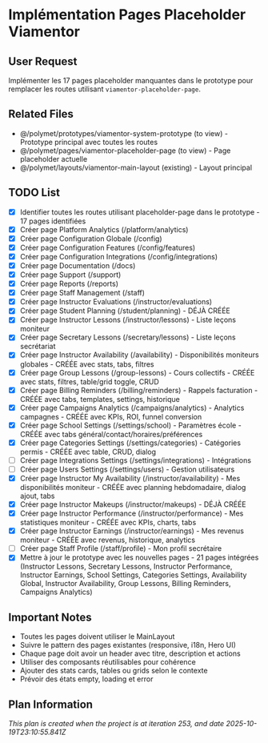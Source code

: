 # Implémentation Pages Placeholder Viamentor

## User Request
Implémenter les 17 pages placeholder manquantes dans le prototype pour remplacer les routes utilisant `viamentor-placeholder-page`.

## Related Files
- @/polymet/prototypes/viamentor-system-prototype (to view) - Prototype principal avec toutes les routes
- @/polymet/pages/viamentor-placeholder-page (to view) - Page placeholder actuelle
- @/polymet/layouts/viamentor-main-layout (existing) - Layout principal

## TODO List
- [x] Identifier toutes les routes utilisant placeholder-page dans le prototype - 17 pages identifiées
- [x] Créer page Platform Analytics (/platform/analytics)
- [x] Créer page Configuration Globale (/config)
- [x] Créer page Configuration Features (/config/features)
- [x] Créer page Configuration Integrations (/config/integrations)
- [x] Créer page Documentation (/docs)
- [x] Créer page Support (/support)
- [x] Créer page Reports (/reports)
- [x] Créer page Staff Management (/staff)
- [x] Créer page Instructor Evaluations (/instructor/evaluations)
- [x] Créer page Student Planning (/student/planning) - DÉJÀ CRÉÉE
- [x] Créer page Instructor Lessons (/instructor/lessons) - Liste leçons moniteur
- [x] Créer page Secretary Lessons (/secretary/lessons) - Liste leçons secrétariat
- [x] Créer page Instructor Availability (/availability) - Disponibilités moniteurs globales - CRÉÉE avec stats, tabs, filtres
- [x] Créer page Group Lessons (/group-lessons) - Cours collectifs - CRÉÉE avec stats, filtres, table/grid toggle, CRUD
- [x] Créer page Billing Reminders (/billing/reminders) - Rappels facturation - CRÉÉE avec tabs, templates, settings, historique
- [x] Créer page Campaigns Analytics (/campaigns/analytics) - Analytics campagnes - CRÉÉE avec KPIs, ROI, funnel conversion
- [x] Créer page School Settings (/settings/school) - Paramètres école - CRÉÉE avec tabs général/contact/horaires/préférences
- [x] Créer page Categories Settings (/settings/categories) - Catégories permis - CRÉÉE avec table, CRUD, dialog
- [ ] Créer page Integrations Settings (/settings/integrations) - Intégrations
- [ ] Créer page Users Settings (/settings/users) - Gestion utilisateurs
- [x] Créer page Instructor My Availability (/instructor/availability) - Mes disponibilités moniteur - CRÉÉE avec planning hebdomadaire, dialog ajout, tabs
- [x] Créer page Instructor Makeups (/instructor/makeups) - DÉJÀ CRÉÉE
- [x] Créer page Instructor Performance (/instructor/performance) - Mes statistiques moniteur - CRÉÉE avec KPIs, charts, tabs
- [x] Créer page Instructor Earnings (/instructor/earnings) - Mes revenus moniteur - CRÉÉE avec revenus, historique, analytics
- [ ] Créer page Staff Profile (/staff/profile) - Mon profil secrétaire
- [x] Mettre à jour le prototype avec les nouvelles pages - 21 pages intégrées (Instructor Lessons, Secretary Lessons, Instructor Performance, Instructor Earnings, School Settings, Categories Settings, Availability Global, Instructor Availability, Group Lessons, Billing Reminders, Campaigns Analytics)

## Important Notes
- Toutes les pages doivent utiliser le MainLayout
- Suivre le pattern des pages existantes (responsive, i18n, Hero UI)
- Chaque page doit avoir un header avec titre, description et actions
- Utiliser des composants réutilisables pour cohérence
- Ajouter des stats cards, tables ou grids selon le contexte
- Prévoir des états empty, loading et error
  
## Plan Information
*This plan is created when the project is at iteration 253, and date 2025-10-19T23:10:55.841Z*
